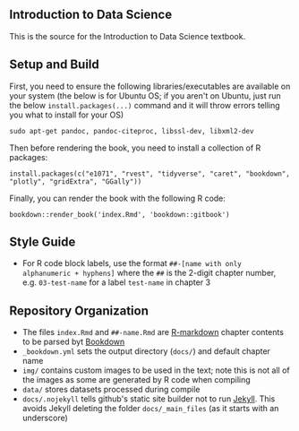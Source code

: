 ## Introduction to Data Science
This is the source for the Introduction to Data Science textbook.

## Setup and Build

First, you need to ensure the following libraries/executables are available on your system (the below is for Ubuntu OS; if you aren't on Ubuntu, just run the below `install.packages(...)` command and it will throw errors telling you what to install for your OS)

`
sudo apt-get pandoc, pandoc-citeproc, libssl-dev, libxml2-dev
`

Then before rendering the book, you need to install a collection of R packages:

`
install.packages(c("e1071", "rvest", "tidyverse", "caret", "bookdown", "plotly", "gridExtra", "GGally"))
`

Finally, you can render the book with the following R code:

`
bookdown::render_book('index.Rmd', 'bookdown::gitbook')
`

## Style Guide

- For R code block labels, use the format `##-[name with only alphanumeric + hyphens]` where the `##` is the 2-digit chapter number, e.g. `03-test-name` for a label `test-name` in chapter 3

## Repository Organization
- The files `index.Rmd` and `##-name.Rmd` are [R-markdown](https://rmarkdown.rstudio.com/) chapter contents to be parsed byt [Bookdown](https://bookdown.org/)
- `_bookdown.yml` sets the output directory (`docs/`) and default chapter name
- `img/` contains custom images to be used in the text; note this is not all of the images as some are generated by R code when compiling
- `data/` stores datasets processed during compile
- `docs/.nojekyll` tells github's static site builder not to run [Jekyll](https://jekyllrb.com/). This avoids Jekyll deleting the folder `docs/_main_files` (as it starts with an underscore)
